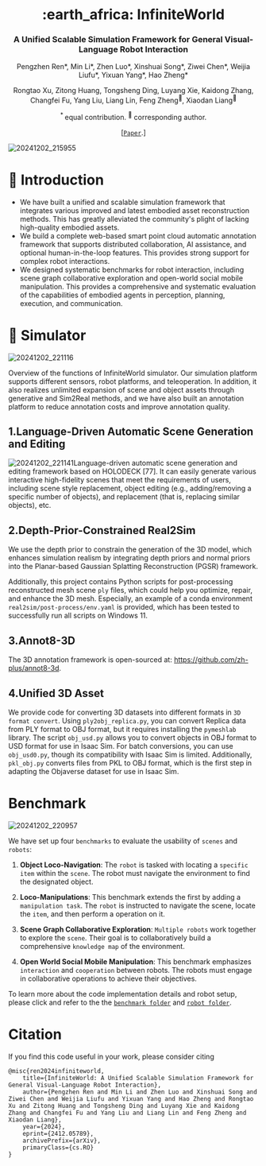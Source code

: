 <div align="center">
<h1> :earth_africa: InfiniteWorld </h1>
<h3>A Unified Scalable Simulation Framework for General Visual-Language Robot Interaction</h3>
    
Pengzhen Ren*, Min Li*, Zhen Luo*, Xinshuai Song*, Ziwei Chen*, Weijia Liufu*, Yixuan Yang*, Hao Zheng*

Rongtao Xu, Zitong Huang, Tongsheng Ding, Luyang Xie, Kaidong Zhang, Changfei Fu, Yang Liu, Liang Lin, Feng Zheng<sup>:email:</sup>, Xiaodan Liang<sup>:email:</sup>

<sup>* </sup>equal contribution.   <sup>:email:</sup> corresponding author.

[[`Paper`](https://arxiv.org/abs/2412.05789).]
</div>

![20241202_215955](https://gitee.com/pzhren/img/raw/master/img/202412022200214.png)

# :rocket: Introduction

* We have built a unified and scalable simulation framework that integrates various improved and latest embodied asset reconstruction methods. This has greatly alleviated the community's plight of lacking high-quality embodied assets.
* We build a complete web-based smart point cloud automatic annotation framework that supports distributed collaboration, AI assistance, and optional human-in-the-loop features. This provides strong support for complex robot interactions.
* We designed systematic benchmarks for robot interaction, including scene graph collaborative exploration and open-world social mobile manipulation. This provides a comprehensive and systematic evaluation of the capabilities of embodied agents in perception, planning, execution, and communication.

# :page_facing_up: Simulator
![20241202_221116](https://gitee.com/pzhren/img/raw/master/img/202412022211180.png)

Overview of the functions of InfiniteWorld simulator.  Our simulation platform supports different sensors, robot platforms, and teleoperation. In addition, it also realizes unlimited expansion of scene and object assets through generative and Sim2Real methods, and we have also built an annotation platform to reduce annotation costs and improve annotation quality.
## 1.Language-Driven Automatic Scene Generation and Editing
![20241202_221141](https://gitee.com/pzhren/img/raw/master/img/202412022211858.png)Language-driven automatic scene generation and editing framework based on HOLODECK [77]. It can easily generate various interactive high-fidelity scenes that meet the requirements of users, including scene style replacement, object editing (e.g., adding/removing a  specific number of objects), and replacement (that is, replacing similar objects), etc.
## 2.Depth-Prior-Constrained Real2Sim
We use the depth prior to constrain the generation of the 3D model, which enhances simulation realism by integrating depth priors and normal priors into the Planar-based Gaussian Splatting Reconstruction (PGSR) framework.

Additionally, this project contains Python scripts for post-processing reconstructed mesh scene `ply` files, which could help you optimize, repair, and enhance the 3D mesh. Especially, an example of a conda environment `real2sim/post-process/env.yaml` is provided, which has been tested to successfully run all scripts on Windows 11. 

## 3.Annot8-3D

The 3D annotation framework is open-sourced at: https://github.com/zh-plus/annot8-3d.

## 4.Unified 3D Asset

We provide code for converting 3D datasets into different formats in `3D format convert`. Using `ply2obj_replica.py`, you can convert Replica data from PLY format to OBJ format, but it requires installing the `pymeshlab` library. The script `obj_usd.py` allows you to convert objects in OBJ format to USD format for use in Isaac Sim. For batch conversions, you can use `obj_usd0.py`, though its compatibility with Isaac Sim is limited. Additionally, `pkl_obj.py` converts files from PKL to OBJ format, which is the first step in adapting the Objaverse dataset for use in Isaac Sim.

# Benchmark

![20241202_220957](https://gitee.com/pzhren/img/raw/master/img/202412022210150.png)

We have set up four `benchmarks` to evaluate the usability of `scenes` and `robots`:
1. **Object Loco-Navigation**: The `robot` is tasked with locating a `specific item` within the `scene`. The robot must navigate the environment to find the designated object.
   
2. **Loco-Manipulations**: This benchmark extends the first by adding a `manipulation task`. The `robot` is instructed to navigate the scene, locate the `item`, and then perform a operation on it.

3. **Scene Graph Collaborative Exploration**: `Multiple robots` work together to explore the `scene`. Their goal is to collaboratively build a comprehensive `knowledge map` of the environment.

4. **Open World Social Mobile Manipulation**: This benchmark emphasizes `interaction` and `cooperation` between robots. The robots must engage in collaborative operations to achieve their objectives.

To learn more about the code implementation details and robot setup, please click and refer to the the [`benchmark folder`](./benchmark/) and [`robot folder`](./robot/).

# Citation

If you find this code useful in your work, please consider citing

```shell
@misc{ren2024infiniteworld,
    title={InfiniteWorld: A Unified Scalable Simulation Framework for General Visual-Language Robot Interaction},
    author={Pengzhen Ren and Min Li and Zhen Luo and Xinshuai Song and Ziwei Chen and Weijia Liufu and Yixuan Yang and Hao Zheng and Rongtao Xu and Zitong Huang and Tongsheng Ding and Luyang Xie and Kaidong Zhang and Changfei Fu and Yang Liu and Liang Lin and Feng Zheng and Xiaodan Liang},
    year={2024},
    eprint={2412.05789},
    archivePrefix={arXiv},
    primaryClass={cs.RO}
}
